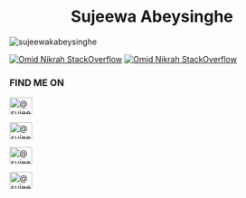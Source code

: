 <h1 align="center">Sujeewa Abeysinghe</h1>
<p align="left"> <img src="https://komarev.com/ghpvc/?username=sujeewakabeysinghe" alt="sujeewakabeysinghe" /></p>

[![Omid Nikrah StackOverflow](https://github-readme-stackoverflow.vercel.app/?userID=9439677)](https://stackoverflow.com/users/9439677/sujeewa-k-abeysinghe)
[![Omid Nikrah StackOverflow](https://github-readme-stackoverflow.vercel.app/?userID=9439677)](https://stackoverflow.com/users/9439677/sujeewa-k-abeysinghe)

<p align="left">
<h3 align="left">FIND ME ON</h3>
<a href="https://www.behance.net/sujeewakabeysinghe" target="blank"><img align="center" src="https://cdn.jsdelivr.net/npm/simple-icons@3.0.1/icons/behance.svg" alt="@sujeewakabeysinghe" height="30" width="40" /></a>

<a href="https://https://dribbble.com/sujeewakabeysinghe" target="blank"><img align="center" src="https://cdn.jsdelivr.net/npm/simple-icons@3.0.1/icons/dribbble.svg" alt="@sujeewakabeysinghe" height="30" width="40" /></a>

<a href="https://www.facebook.com/sujeewakabeysinghe" target="blank"><img align="center" src="https://cdn.jsdelivr.net/npm/simple-icons@3.0.1/icons/behance.svg" alt="@sujeewakabeysinghe" height="30" width="40" /></a>

<a href="https://www.instagram.com/sujeewakabeysinghe" target="blank"><img align="center" src="https://cdn.jsdelivr.net/npm/simple-icons@3.0.1/icons/instagram.svg" alt="@sujeewakabeysinghe" height="30" width="40" /></a>
</p>
